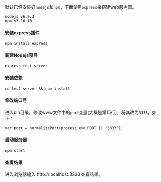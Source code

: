 默认已经安装好`nodejs`和`npm`，下面使用`express`来搭建web服务器。


```
nodejs v6.9.3
npm v3.10.10
```

#### 安装express插件

```
npm install express
```

#### 新建Nodejs项目

```
express test-server
```

#### 安装依赖

```
cd test-server && npm install
```

#### 修改端口号

进入bin目录，修改www文件中的`port`变量(大概是第15行)，将其改为`3333`，如下：

```
var port = normalizePort(process.env.PORT || '3333');
```

#### 启动服务器

```
npm start
```

#### 查看结果

进入浏览器输入 http://localhost:3333 查看结果。
